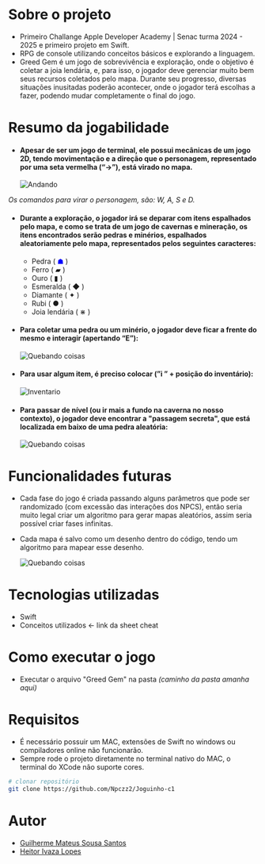 # Sobre o projeto

- Primeiro Challange Apple Developer Academy | Senac turma 2024 - 2025 e primeiro projeto em Swift.
- RPG de console utilizando conceitos básicos e explorando a linguagem.
- Greed Gem é um jogo de sobrevivência e exploração, onde o objetivo é coletar a joia lendária, e, para isso, o jogador deve gerenciar muito bem seus recursos coletados pelo mapa. Durante seu progresso, diversas situações inusitadas poderão acontecer, onde o jogador terá escolhas a fazer, podendo mudar completamente o final do jogo.

# Resumo da jogabilidade

- #### Apesar de ser um jogo de terminal, ele possui mecânicas de um jogo 2D, tendo movimentação e a direção que o personagem, representado por uma seta vermelha (“→”), está virado no mapa.

    ![Andando](https://github.com/Npczz2/Joguinho-c1/blob/main/Assets/andando.gif) 

*Os comandos para virar o personagem, são: W, A, S e D.*

- #### Durante a exploração, o jogador irá se deparar com itens espalhados pelo mapa, e como se trata de um jogo de cavernas e mineração, os itens encontrados serão pedras e minérios, espalhados aleatoriamente pelo mapa, representados pelos seguintes caracteres:

    - Pedra ( <span style="color: blue;">☗</span> )
    - Ferro ( ▰ )
    - Ouro ( ▮ )
    - Esmeralda ( ◆ )
    - Diamante ( ✦ )
    - Rubi ( ● )
    - Joia lendária ( ⋇ )

- #### Para coletar uma pedra ou um minério, o jogador deve ficar a frente do mesmo e interagir (apertando “E”):

    ![Quebando coisas](https://github.com/Npczz2/Joguinho-c1/blob/main/Assets/quebandocoisas.gif) 

- #### Para usar algum item, é preciso colocar (”i ” + posição do inventário):

    ![Inventario](https://github.com/Npczz2/Joguinho-c1/blob/main/Assets/inventario.gif)

- #### Para passar de nível (ou ir mais a fundo na caverna no nosso contexto), o jogador deve encontrar a "passagem secreta", que está localizada em baixo de uma pedra aleatória:

    ![Quebando coisas](https://github.com/Npczz2/Joguinho-c1/blob/main/Assets/passandodefase.gif) 

# Funcionalidades futuras

- Cada fase do jogo é criada passando alguns parâmetros que pode ser randomizado (com excessão das interações dos NPCS), então seria muito legal criar um algoritmo para gerar mapas aleatórios, assim seria possível criar fases infinitas.
- Cada mapa é salvo como um desenho dentro do código, tendo um algoritmo para mapear esse desenho.
    
    ![Quebando coisas](https://github.com/Npczz2/Joguinho-c1/blob/main/Assets/vetorFases.png) 
  
# Tecnologias utilizadas
- Swift
- Conceitos utilizados <- link da sheet cheat

# Como executar o jogo

- Executar o arquivo "Greed Gem" na pasta *(caminho da pasta amanha aqui)*

# Requisitos

- É necessário possuir um MAC, extensões de Swift no windows ou compiladores online não funcionarão.
- Sempre rode o projeto diretamente no terminal nativo do MAC, o terminal do XCode não suporte cores.
  
```bash
# clonar repositório
git clone https://github.com/Npczz2/Joguinho-c1
```

# Autor

- [Guilherme Mateus Sousa Santos](https://github.com/Domiuau)
- [Heitor Ivaza Lopes](https://github.com/Npczz2)

